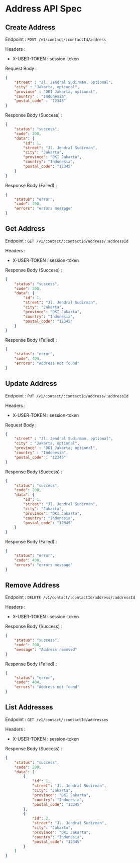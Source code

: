 # Address API Spec

## Create Address

Endpoint : `POST /v1/contact/:contactId/address`

Headers :
- X-USER-TOKEN : session-token

Request Body :
```json
{
    "street" : "Jl. Jendral Sudirman, optional",
    "city" : "Jakarta, optional",
    "province" : "DKI Jakarta, optional",
    "country" : "Indonesia",
    "postal_code" : "12345"
}
```

Response Body (Success) :
```json
{
    "status": "success",
    "code": 200,
    "data": {
        "id": 1,
        "street": "Jl. Jendral Sudirman",
        "city": "Jakarta",
        "province": "DKI Jakarta",
        "country": "Indonesia",
        "postal_code": "12345"
    }
}
```

Response Body (Failed) :
```json
{
    "status": "error",
    "code": 400,
    "errors": "errors message"
}
```

## Get Address

Endpoint : `GET /v1/contact/:contactId/address/:addressId`

Headers :
- X-USER-TOKEN : session-token

Response Body (Success) :
```json
{
    "status": "success",
    "code": 200,
    "data": {
        "id": 1,
        "street": "Jl. Jendral Sudirman",
        "city": "Jakarta",
        "province": "DKI Jakarta",
        "country": "Indonesia",
        "postal_code": "12345"
    }
}
```

Response Body (Failed) :
```json
{
    "status": "error",
    "code": 404,
    "errors": "Address not found"
}
```

## Update Address

Endpoint : `PUT /v1/contact/:contactId/address/:addressId`

Headers :
- X-USER-TOKEN : session-token

Request Body :
```json
{
    "street" : "Jl. Jendral Sudirman, optional",
    "city" : "Jakarta, optional",
    "province" : "DKI Jakarta, optional",
    "country" : "Indonesia",
    "postal_code" : "12345"
}
```

Response Body (Success) :
```json
{
    "status": "success",
    "code": 200,
    "data": {
        "id": 1,
        "street": "Jl. Jendral Sudirman",
        "city": "Jakarta",
        "province": "DKI Jakarta",
        "country": "Indonesia",
        "postal_code": "12345"
    }
}
```

Response Body (Failed) :
```json
{
    "status": "error",
    "code": 400,
    "errors": "errors message"
}
```

## Remove Address

Endpoint : `DELETE /v1/contact/:contactId/address/:addressId`

Headers :
- X-USER-TOKEN : session-token

Response Body (Success) :
```json
{
    "status": "success",
    "code": 200,
    "message": "Address removed"
}
```

Response Body (Failed) :
```json
{
    "status": "error",
    "code": 404,
    "errors": "Address not found"
}
```

## List Addresses

Endpoint : `GET /v1/contact/:contactId/addresses`

Headers :
- X-USER-TOKEN : session-token

Response Body (Success) :
```json
{
    "status": "success",
    "code": 200,
    "data": [
        {
            "id": 1,
            "street": "Jl. Jendral Sudirman",
            "city": "Jakarta",
            "province": "DKI Jakarta",
            "country": "Indonesia",
            "postal_code": "12345"
        },
        {
            "id": 2,
            "street": "Jl. Jendral Sudirman",
            "city": "Jakarta",
            "province": "DKI Jakarta",
            "country": "Indonesia",
            "postal_code": "12345"
        }
    ]
}
```

